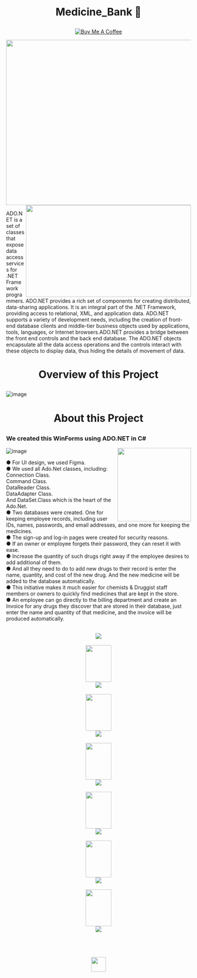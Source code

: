       
 # <p align="center">Medicine_Bank 🏥 </p>


<div align="center" > 
 
<a href="#" >[![Buy Me A Coffee](https://img.shields.io/open-vsx/stars/redhat/java?color=D8B024&label=buy%20me%20a%20coffee&style=plastic)](https://www.buymeacoffee.com/DebtanuKhanra)‎</a>
 
</div>

<img width="1000" height="450" src ="https://user-images.githubusercontent.com/102660203/190621601-122315bf-416a-4b69-8362-9928980ec10f.png" >

<img align="right" height="250" width="450" src="https://user-images.githubusercontent.com/102660203/190659527-84991667-0033-4987-9a6b-1a95799d72da.png">


ADO.NET is a set of classes that expose data access services for .NET Framework programmers. ADO.NET provides a rich set of components for creating distributed, data-sharing applications. It is an integral part of the .NET Framework, providing access to relational, XML, and application data. ADO.NET supports a variety of development needs, including the creation of front-end database clients and middle-tier business objects used by applications, tools, languages, or Internet browsers.ADO.NET provides a bridge between the front end controls and the back end database. The ADO.NET objects encapsulate all the data access operations and the controls interact with these objects to display data, thus hiding the details of movement of data.

# <p align="center"> Overview of this Project </p>



![image](https://user-images.githubusercontent.com/102660203/190656862-e12b6327-80f9-4cc7-866d-d29094fccfc3.png)
<br>

# <p align="center">  About this Project </p>

### We created this WinForms using ADO.NET in C# 

<img align="right" height="200" width="200" src="https://user-images.githubusercontent.com/102660203/190623202-46cd0005-ebb7-4cd7-a138-662454e42bb8.png">


![image](https://user-images.githubusercontent.com/102660203/190622524-2af3fc19-95b7-494e-ac38-62062674a225.png)

● For UI design, we used Figma. <br>
● We used all Ado.Net classes, including:
Connection Class.<br>
Command Class.<br>
DataReader Class.<br>
DataAdapter Class.<br>
And DataSet.Class which is the heart of the Ado.Net. <br>
● Two databases were created. One for keeping employee records, including user IDs, names, passwords, and email addresses, and one more for keeping the medicines.<br>
● The sign-up and log-in pages were created for security reasons.<br>
● If an owner or employee forgets their password, they can reset it with ease.<br>
● Increase the quantity of such drugs right away if the employee desires to add additional of them.<br>
● And all they need to do to add new drugs to their record is enter the name, quantity, and cost of the new drug. And the new medicine will be added to the database automatically.<br>
● This initiative makes it much easier for chemists & Druggist staff members or owners to quickly find medicines that are kept in the store.<br>
● An employee can go directly to the billing department and create an Invoice for any drugs they discover that are stored in their database, just enter the name and quantity of that medicine, and the invoice will be produced automatically.<br>
<br>





<div align="center">
      
<img src="https://user-images.githubusercontent.com/102660203/190890149-4ad4c317-75ad-4a34-b82a-af87bdce0d56.png">
      
</div>
<br>

<div align="center">
      
<img  height="100" width="70" src="https://user-images.githubusercontent.com/102660203/190661430-e88889b2-a3e0-4b13-951d-137f8e0bc8e3.png">
      
</div>






<div align="center">
      
<img src="https://user-images.githubusercontent.com/102660203/190890354-f00c72b7-a3e6-4dd0-9273-1cfad1993b44.png">
      
</div>
<br>

<div align="center">
      
<img  height="100" width="70" src="https://user-images.githubusercontent.com/102660203/190661430-e88889b2-a3e0-4b13-951d-137f8e0bc8e3.png">
      
</div>









<div align="center">
      
<img src="https://user-images.githubusercontent.com/102660203/190890377-942e9d1c-bbc9-4666-b90f-bc1b91d8674a.png">
      
</div>
<br>

<div align="center">
      
<img  height="100" width="70" src="https://user-images.githubusercontent.com/102660203/190661430-e88889b2-a3e0-4b13-951d-137f8e0bc8e3.png">
      
</div>










<div align="center">
      
<img src="https://user-images.githubusercontent.com/102660203/190890412-e43d9803-0386-4a64-99d7-b68f590a86bd.png">
      
</div>
<br>

<div align="center">
      
<img  height="100" width="70" src="https://user-images.githubusercontent.com/102660203/190661430-e88889b2-a3e0-4b13-951d-137f8e0bc8e3.png">
      
</div>







<div align="center">
      
<img src="https://user-images.githubusercontent.com/102660203/190663379-4c70d34e-8989-4e41-a60d-eef1af30dfeb.png">
      
</div>
<br>

<div align="center">
      
<img  height="100" width="70" src="https://user-images.githubusercontent.com/102660203/190661430-e88889b2-a3e0-4b13-951d-137f8e0bc8e3.png">
      
</div>







<div align="center">
      
<img src="https://user-images.githubusercontent.com/102660203/190663441-70bb4468-4cf4-4048-b971-1977587d154d.png">
      
</div>
<br>

<div align="center">
      
<img  height="100" width="70" src="https://user-images.githubusercontent.com/102660203/190661430-e88889b2-a3e0-4b13-951d-137f8e0bc8e3.png">
      
</div>




<div align="center">
      
<img src="https://user-images.githubusercontent.com/102660203/190890443-d5c40b70-f9cb-4266-a51d-69ef069351e6.png">
      
</div>
<br>



<br>
<br>
<br>
<div align="center">

<img  height="40" src="https://img.shields.io/badge/😊Thanks🙏to%20all❤️‍🔥-000000?style=plastic&logoColor=white">

</div>












